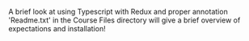 A brief look at using Typescript with Redux and proper annotation
'Readme.txt' in the Course Files directory will give a brief overview of expectations and installation!
